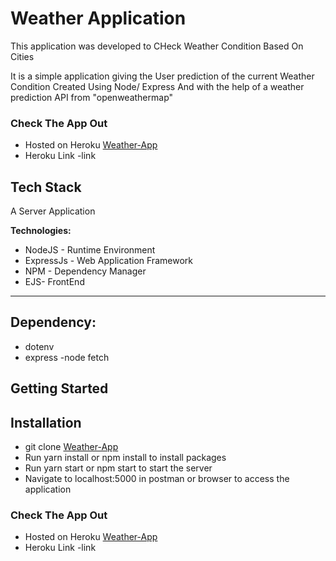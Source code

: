 # Weather Application
This application was developed to CHeck Weather Condition Based On Cities
 
 It is a simple application giving the User 
 prediction of the current Weather Condition
 Created Using Node/ Express 
 And with the help of a weather prediction API from "openweathermap"
 

 ### Check The App Out 
- Hosted on Heroku  [Weather-App](link)
- Heroku Link -link
  

## Tech Stack
A Server Application

**Technologies:**
- NodeJS - Runtime Environment
- ExpressJs - Web Application Framework
- NPM - Dependency Manager
- EJS- FrontEnd
***

## Dependency:
- dotenv
- express
-node fetch




## Getting Started

## Installation
- git clone [Weather-App](https://github.com/ajibade3210/Weather-App.git)
- Run yarn install or npm install to install packages
- Run yarn start or npm start to start the server
- Navigate to localhost:5000 in postman or browser to access the application

### Check The App Out 
- Hosted on Heroku  [Weather-App](link)
- Heroku Link -link
